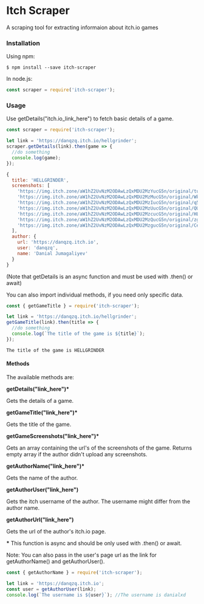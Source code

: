 # Itch Scraper

A scraping tool for extracting informaion about itch.io games

### Installation

Using npm:

```
$ npm install --save itch-scraper
```

In node.js:

```js
const scraper = require('itch-scraper');
```

### Usage

Use getDetails("itch.io_link_here") to fetch basic details of a game.

```js
const scraper = require('itch-scraper');

let link = 'https://danqzq.itch.io/hellgrinder';
scraper.getDetails(link).then(game => {
  //do something
  console.log(game);
});
```

```js
{
  title: 'HELLGRINDER',
  screenshots: [
    'https://img.itch.zone/aW1hZ2UvNzM2ODAwLzQxMDU2MzYucG5n/original/tueH09.png',
    'https://img.itch.zone/aW1hZ2UvNzM2ODAwLzQxMDU2MzMucG5n/original/WkEdzc.png',
    'https://img.itch.zone/aW1hZ2UvNzM2ODAwLzQxMDU2MzIucG5n/original/q51n90.png',
    'https://img.itch.zone/aW1hZ2UvNzM2ODAwLzQxMDU2MzUucG5n/original/QUjbTh.png',
    'https://img.itch.zone/aW1hZ2UvNzM2ODAwLzQxMDU2MzcucG5n/original/HLM6RP.png',
    'https://img.itch.zone/aW1hZ2UvNzM2ODAwLzQxMDU2MzQucG5n/original/zgyayg.png',
    'https://img.itch.zone/aW1hZ2UvNzM2ODAwLzQxMDU2MzgucG5n/original/Cea7Et.png'
  ],
  author: {
    url: 'https://danqzq.itch.io',
    user: 'danqzq',
    name: 'Danial Jumagaliyev'
  }
}
```

(Note that getDetails is an async function and must be used with .then() or await)

You can also import individual methods, if you need only specific data.

```js
const { getGameTitle } = require('itch-scraper');

let link = 'https://danqzq.itch.io/hellgrinder';
getGameTitle(link).then(title => {
  //do something
  console.log(`The title of the game is ${title}`);
});
```

```
The title of the game is HELLGRINDER
```

#### Methods

The available methods are:

**getDetails("link_here")\***

Gets the details of a game.

**getGameTitle("link_here")\***

Gets the title of the game.

**getGameScreenshots("link_here")\***

Gets an array containing the url's of the screenshots of the game. Returns empty array if the author didn't upload any screenshots.

**getAuthorName("link_here")\***

Gets the name of the author.

**getAuthorUser("link_here")**

Gets the itch username of the author. The username might differ from the author name.

**getAuthorUrl("link_here")**

Gets the url of the author's itch.io page.

**\*** This function is async and should be only used with .then() or await.

Note: You can also pass in the user's page url as the link for getAuthorName() and getAuthorUser().

```js
const { getAuthorName } = require('itch-scraper');

let link = 'https://danqzq.itch.io';
const user = getAuthorUser(link);
console.log(`The username is ${user}`); //The username is danialxd
```
